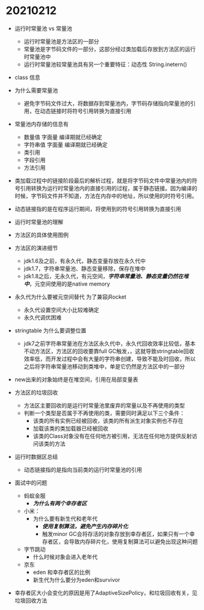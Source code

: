 # 20210212

+ 运行时常量池 vs 常量池
    + 运行时常量池是方法区的一部分
    + 常量池是字节码文件的一部分，这部分经过类加载后存放到方法区的运行时常量池中
    + 运行时常量池较常量池具有另一个重要特征：动态性 String.inetern()

+ class 信息
+ 为什么需要常量池 
    + 避免字节码文件过大，将数据存到常量池内，字节码存储指向常量池的引用，在动态链接时将符号引用转换为直接引用
+ 常量池内存储的信息有
    + 数量值 字面量 编译期就已经确定
    + 字符串值 字面量 编译期就已经确定
    + 类引用
    + 字段引用
    + 方法引用
+ 类加载过程中的链接阶段最后的解析过程，就是将字节码文件中常量池内的符号引用转换为运行时常量池内的直接引用的过程，属于静态链接。因为编译的时候，字节码文件并不知道，方法在内存中的地址，所以使用的时符号引用。
+ 动态链接指的是在程序运行期间，将使用到的符号引用转换为直接引用

+ 运行时常量池的理解
+ 方法区的具体使用图例
+ 方法区的演进细节
    + jdk1.6及之前，有永久代，静态变量存放在永久代中
    + jdk1.7，字符串常量池、静态变量移除，保存在堆中
    + jdk1.8之后，无永久代，有元空间，***字符串常量池、静态变量仍然在堆中***，元空间使用的是native memory
+ 永久代为什么要被元空间替代
    为了兼容jRocket
    + 永久代设置空间大小比较难确定
    + 永久代调优困难
+ stringtable 为什么要调整位置
    + jdk7之前字符串常量池在方法区永久代中，永久代回收效率比较低，基本不动方法区，方法区的回收要靠full GC触发，，这就导致stringtable回收效率低，而开发过程中会有大量的字符串创建，导致不能及时回收，所以之后将字符串常量池移动到类堆中，单是它仍然是方法区中的一部分
+ new出来的对象始终是在堆空间，引用在局部变量表    

+ 方法区的垃圾回收
    + 方法区主要回收的是运行时常量池里废弃的常量以及不再使用的类型
    + 判断一个类型是否属于不再使用的类，需要同时满足以下三个条件：
        + 该类的所有实例已经被回收，该类的所有派生对象实例也不存在
        + 加载该类的类加载器已经被回收
        + 该类的Class对象没有在任何地方被引用，无法在任何地方提供反射访问该类的方法

+ 运行时数据区总结
    + 动态链接指的是指向当前类的运行时常量池的引用

+ 面试中的问题
    + 蚂蚁金服
        + ***为什么有两个幸存者区***
    + 小米：
        + 为什么要有新生代和老年代
            + ***使用复制算法，避免产生内存碎片化***
            + 触发minor GC会将存活的对象存放到幸存者区，如果只有一个幸存者区，会导致内存碎片化，使用复制算法可以避免出现这种问题
    + 字节跳动
        + 什么时候对象会进入老年代
    + 京东
        + eden 和幸存者区的比例
        + 新生代为什么要分为eden和survivor

+ 幸存者区大小会变化的原因是用了AdaptiveSizePolicy，和垃圾回收有关，见垃圾回收方法